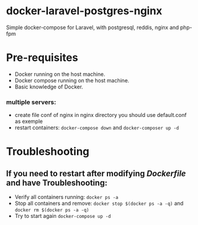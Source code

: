 # docker-laravel-postgres-nginx
Simple docker-compose for Laravel, with postgresql, reddis, nginx and php-fpm
# Pre-requisites
* Docker running on the host machine.
* Docker compose running on the host machine.
* Basic knowledge of Docker.
 

### multiple servers:
- create file conf of nginx in nginx directory you should use default.conf as exemple 
- restart containers: `docker-compose down` and `docker-composer up -d`


# Troubleshooting

## If you need to restart after modifying *Dockerfile* and have Troubleshooting:
+ Verify all containers running: `docker ps -a`
+ Stop all containers and remove: `docker stop $(docker ps -a -q)` and `docker rm $(docker ps -a -q)`
+ Try to start again `docker-compose up -d`


